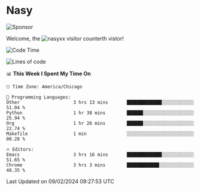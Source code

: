 # Nasy

<!--
<p align="center">
<img height="200" src="https://github-readme-stats.vercel.app/api?username=nasyxx&count_private=true&show_icons=true&theme=dracula&include_all_commits=true"/>
<img height="200" src="https://github-readme-stats.vercel.app/api/top-langs/?username=nasyxx&theme=dracula&hide=html,jupyter+notebook&count_private=true&show_icons=true"/>
</p>

  
----------------
-->

![Sponsor](https://img.shields.io/static/v1.svg?label=Sponsor&message=%E2%9D%A4&logo=GitHub&style=flat&color=pink)
 
Welcome, the ![nasyxx visitor counter](https://count.getloli.com/get/@nasyxx?theme=rule34)th vistor!
 
<!--START_SECTION:waka-->
![Code Time](http://img.shields.io/badge/Code%20Time-4%2C286%20hrs%2038%20mins-blue)

![Lines of code](https://img.shields.io/badge/From%20Hello%20World%20I%27ve%20Written-6.3%20million%20lines%20of%20code-blue)

📊 **This Week I Spent My Time On** 

```text
🕑︎ Time Zone: America/Chicago

💬 Programming Languages: 
Other                    3 hrs 13 mins       █████████████░░░░░░░░░░░░   51.04 % 
Python                   1 hr 38 mins        ██████░░░░░░░░░░░░░░░░░░░   25.94 % 
Org                      1 hr 26 mins        ██████░░░░░░░░░░░░░░░░░░░   22.74 % 
Makefile                 1 min               ░░░░░░░░░░░░░░░░░░░░░░░░░   00.28 % 

🔥 Editors: 
Emacs                    3 hrs 16 mins       █████████████░░░░░░░░░░░░   51.65 % 
Chrome                   3 hrs 3 mins        ████████████░░░░░░░░░░░░░   48.35 % 
```


 Last Updated on 09/02/2024 09:27:53 UTC
<!--END_SECTION:waka-->

<!-- ![visitors](https://visitor-badge.laobi.icu/badge?page_id=nasyxx.nasyxx) -->

